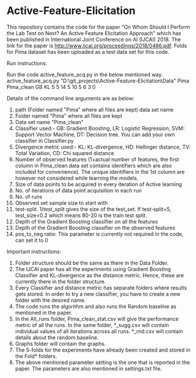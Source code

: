 # Active-Feature-Elicitation

This repository contains the code for the paper "On Whom Should I Perform the Lab Test on Next? An Active Feature Elicitation Approach" which has been published in International Joint Conference on AI (IJCAI) 2018.  The link for the paper is http://www.ijcai.org/proceedings/2018/0486.pdf. Folds for Pima dataset has been uploaded as a test data set for this code. 

Run instructions:

Run the code active_feature_acq.py in the below mentioned way.
active_feature_acq.py "D:\git_projects\Active-Feature-Elicitation\Data" Pima Pima_clean GB KL 5 5 14 5 10 5 6 3 0
 
Details of the command line arguments are as below:

1. path (Folder named "Pima" where all files are kept) data set name  
2. Folder named "Pima" where all files are kept
3. Data set name "Pima_clean"
4. Classifier used:- GB: Gradient Boosting, LR: Logistic Regression, SVM: Support Vector Machine, DT: Decision tree. You can add your own classifier in Classifier.py
5. Divergence metric used:- KL: KL-divergence, HD: Hellinger distance, TV: Total Variation, CD: Chi squared distance 
6. Number of observed features (1+actual number of features, the first column in Pima_clean data set contains identifiers which are also included for convenience). The unique identifiers in the 1st column are however not considered while learning the models.
7. Size of data points to be acquired in every iteration of Active learning
8. No. of iterations of data point acquisition in each run
9. No. of runs 
10. Observed set sample size to start with 
11. test-split. 1/test_split gives the size of the test_set. If test-split=5, test_size=0.2 which means 80-20 is the train test split.
12. Depth of the Gradient Boosting classifier on all the features
13. Depth of the Gradient Boosting classifier on the observed features
14. pos_to_neg ratio: This parameter is currently not required in the code, can set it to 0 

Important instructions:

1. Folder structure should be the same as there in the Data Folder.
2. The IJCAI paper has all the experiments using Gradient Boosting Classifier and KL-divergence as the distance metric. Hence, these are currently there in the folder structure.
3. Every Classifier and distance metric has separate folders where results gets stored. In order to try a new classifier, you have to create a new folder with the desired name.
4. The code runs the algorithm and also runs the Random baseline as mentioned in the paper. 
5. In the All_runs folder, Pima_clean_stat.csv will give the performance metric of all the runs. In the same folder, *_sugg.csv will contain individual values of all iterations across all runs. *_rnd.csv will contain details about the random baseline.
6. Graphs folder will contain the graphs.
7. The 5-folds for the experiments have already been created and stored in the Fold* folders.
8. The above mentioned parameter setting is the one that is reported in the paper. The parameters are also mentioned in settings.txt file.